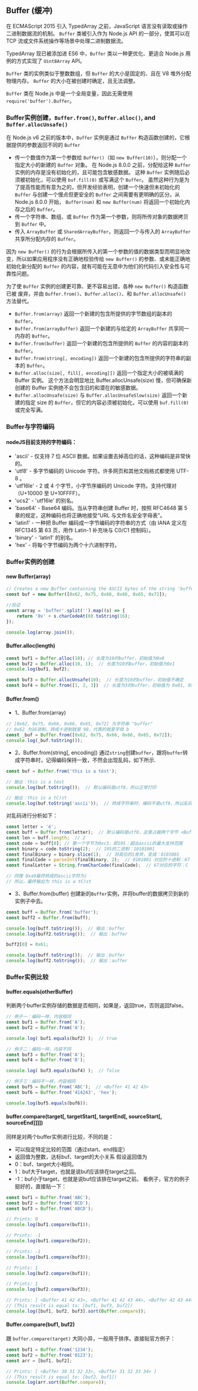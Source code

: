 ## Buffer (缓冲)

在 ECMAScript 2015 引入 TypedArray 之前，JavaScript 语言没有读取或操作二进制数据流的机制。 `Buffer` 类被引入作为 Node.js API 的一部分，使其可以在 TCP 流或文件系统操作等场景中处理二进制数据流。

TypedArray 现已被添加进 ES6 中，`Buffer` 类以一种更优化、更适合 Node.js 用例的方式实现了 `Uint8Array` API。

`Buffer` 类的实例类似于整数数组，但 `Buffer` 的大小是固定的、且在 V8 堆外分配物理内存。 `Buffer` 的大小在被创建时确定，且无法调整。

`Buffer` 类在 Node.js 中是一个全局变量，因此无需使用 `require('buffer').Buffer`。

### Buffer实例创建，`Buffer.from()`, `Buffer.alloc()`, and `Buffer.allocUnsafe()`

在 Node.js v6 之前的版本中，`Buffer` 实例是通过 `Buffer` 构造函数创建的，它根据提供的参数返回不同的 `Buffer`


- 传一个数值作为第一个参数给 `Buffer()`（如 `new Buffer(10)`），则分配一个指定大小的新建的 `Buffer` 对象。 在 Node.js 8.0.0 之前，分配给这种 `Buffer` 实例的内存是没有初始化的，且可能包含敏感数据。 这种 `Buffer` 实例随后必须被初始化，可以使用 `buf.fill(0)` 或写满这个 `Buffer`。 虽然这种行为是为了提高性能而有意为之的，但开发经验表明，创建一个快速但未初始化的 `Buffer` 与创建一个慢点但更安全的 `Buffer` 之间需要有更明确的区分。从 Node.js 8.0.0 开始， `Buffer(num)` 和 `new Buffer(num)` 将返回一个初始化内存之后的 `Buffer`。
- 传一个字符串、数组、或 `Buffer` 作为第一个参数，则将所传对象的数据拷贝到 `Buffer` 中。
- 传入 `ArrayBuffer` 或 `SharedArrayBuffer`，则返回一个与传入的 `ArrayBuffer` 共享所分配内存的 `Buffer`。

因为 `new Buffer()` 的行为会根据所传入的第一个参数的值的数据类型而明显地改变，所以如果应用程序没有正确地校验传给 `new Buffer()` 的参数、或未能正确地初始化新分配的 `Buffer` 的内容，就有可能在无意中为他们的代码引入安全性与可靠性问题。

为了使 `Buffer` 实例的创建更可靠、更不容易出错，各种 `new Buffer()` 构造函数已被 废弃，并由 `Buffer.from()`、`Buffer.alloc()`、和 `Buffer.allocUnsafe()` 方法替代。

- `Buffer.from(array)` 返回一个新建的包含所提供的字节数组的副本的 `Buffer`。
- `Buffer.from(arrayBuffer)` 返回一个新建的与给定的 `ArrayBuffer` 共享同一内存的 `Buffer`。
- `Buffer.from(buffer)` 返回一个新建的包含所提供的 `Buffer` 的内容的副本的 `Buffer`。
- `Buffer.from(string[, encoding])` 返回一个新建的包含所提供的字符串的副本的 `Buffer`。
- `Buffer.alloc(size[, fill[, encoding]])` 返回一个指定大小的被填满的 Buffer 实例。 这个方法会明显地比 Buffer.allocUnsafe(size) 慢，但可确保新创建的 Buffer 实例绝不会包含旧的和潜在的敏感数据。
- `Buffer.allocUnsafe(size)` 与 `Buffer.allocUnsafeSlow(size)` 返回一个新建的指定 size 的 `Buffer`，但它的内容必须被初始化，可以使用 `buf.fill(0)` 或完全写满。


### Buffer与字符编码

#### nodeJS目前支持的字符编码：
- 'ascii' - 仅支持 7 位 ASCII 数据。如果设置去掉高位的话，这种编码是非常快的。
- 'utf8' - 多字节编码的 Unicode 字符。许多网页和其他文档格式都使用 UTF-8 。
- 'utf16le' - 2 或 4 个字节，小字节序编码的 Unicode 字符。支持代理对（U+10000 至 U+10FFFF）。
- 'ucs2' - 'utf16le' 的别名。
- 'base64' - Base64 编码。当从字符串创建 Buffer 时，按照 RFC4648 第 5 章的规定，这种编码也将正确地接受“URL 与文件名安全字母表”。
- 'latin1' - 一种把 Buffer 编码成一字节编码的字符串的方式（由 IANA 定义在 RFC1345 第 63 页，用作 Latin-1 补充块与 C0/C1 控制码）。
- 'binary' - 'latin1' 的别名。
- 'hex' - 将每个字节编码为两个十六进制字符。


### Buffer实例的创建

#### new Buffer(array)
```javascript
// Creates a new Buffer containing the ASCII bytes of the string 'buffer'
const buf = new Buffer([0x62, 0x75, 0x66, 0x66, 0x65, 0x72]);

//验证
const array = 'buffer'.split('').map((s) => {
    return '0x' + s.charCodeAt(0).toString(16);
});

console.log(array.join());
```

#### Buffer.alloc(length)
```javascript
const buf1 = Buffer.alloc(10); // 长度为10的buffer，初始值为0x0
const buf2 = Buffer.alloc(10, 1);  // 长度为10的buffer，初始值为0x1
console.log(buf1, buf2);

const buf3 = Buffer.allocUnsafe(10);  // 长度为10的buffer，初始值不确定
const buf4 = Buffer.from([1, 2, 3])  // 长度为3的buffer，初始值为 0x01, 0x02, 0x03
```

#### Buffer.from()

- 1、Buffer.from(array)
```javascript
// [0x62, 0x75, 0x66, 0x66, 0x65, 0x72] 为字符串 "buffer" 
// 0x62 为16进制，转成十进制就是 98，代表的就是字母 b
const _buf = Buffer.from([0x62, 0x75, 0x66, 0x66, 0x65, 0x72]);
console.log(_buf.toString());
```
- 2、Buffer.from(string[, encoding])
通过`string`创建`buffer`，跟将`buffer`转成字符串时，记得编码保持一致，不然会出现乱码，如下所示.
```javascript
const buf = Buffer.from('this is a tést');

// 输出：this is a tést
console.log(buf.toString());  // 默认编码是utf8，所以正常打印

// 输出：this is a tC)st
console.log(buf.toString('ascii'));  // 转成字符串时，编码不是utf8，所以乱码
```
对乱码进行分析如下：
```javascript
const letter = 'é';
const buff = Buffer.from(letter);  // 默认编码是utf8，这里占据两个字节 <Buffer c3 a9>
const len = buff.length;  // 2
const code = buff[0]; // 第一个字节为0xc3，即195：超出ascii的最大支持范围
const binary = code.toString(2);  // 195的二进制：10101001
const finalBinary = binary.slice(1);  // 将高位的1舍弃，变成：0101001
const finalCode = parseInt(finalBinary, 2);  // 0101001 对应的十进制：67
const finalLetter = String.fromCharCode(finalCode);  // 67对应的字符：C

// 同理 0xa9最终转成的ascii字符为)
// 所以，最终输出为 this is a tC)st
```
- 3、Buffer.from(buffer)
创建新的`Buffer`实例，并将buffer的数据拷贝到新的实例子中去。
```javascript
const buff = Buffer.from('buffer');
const buff2 = Buffer.from(buff);

console.log(buff.toString());  // 输出：buffer
console.log(buff2.toString());  // 输出：buffer

buff2[0] = 0x61;

console.log(buff.toString());  // 输出：buffer
console.log(buff2.toString());  // 输出：auffer
```

### Buffer实例比较

#### buffer.equals(otherBuffer)

判断两个buffer实例存储的数据是否相同，如果是，返回true，否则返回false。
```javascript
// 例子一：编码一样，内容相同
const buf1 = Buffer.from('A');
const buf2 = Buffer.from('A');

console.log( buf1.equals(buf2) );  // true

// 例子二：编码一样，内容不同
const buf3 = Buffer.from('A');
const buf4 = Buffer.from('B');

console.log( buf3.equals(buf4) );  // false

// 例子三：编码不一样，内容相同
const buf5 = Buffer.from('ABC');  // <Buffer 41 42 43>
const buf6 = Buffer.from('414243', 'hex');

console.log(buf5.equals(buf6));
```

#### buffer.compare(target[, targetStart[, targetEnd[, sourceStart[, sourceEnd]]]])

同样是对两个buffer实例进行比较，不同的是：
- 可以指定特定比较的范围（通过start、end指定）
- 返回值为整数，达标buf、target的大小关系
假设返回值为
- 0：buf、target大小相同。
- 1：buf大于target，也就是说buf应该排在target之后。
- -1：buf小于target，也就是说buf应该排在target之前。
看例子，官方的例子挺好的，直接贴一下：
```javascript
const buf1 = Buffer.from('ABC');
const buf2 = Buffer.from('BCD');
const buf3 = Buffer.from('ABCD');

// Prints: 0
console.log(buf1.compare(buf1));

// Prints: -1
console.log(buf1.compare(buf2));

// Prints: -1
console.log(buf1.compare(buf3));

// Prints: 1
console.log(buf2.compare(buf1));

// Prints: 1
console.log(buf2.compare(buf3));

// Prints: [ <Buffer 41 42 43>, <Buffer 41 42 43 44>, <Buffer 42 43 44> ]
// (This result is equal to: [buf1, buf3, buf2])
console.log([buf1, buf2, buf3].sort(Buffer.compare));
```
#### Buffer.compare(buf1, buf2)

跟 `buffer.compare(target)` 大同小异，一般用于排序。直接贴官方例子：
```javascript
const buf1 = Buffer.from('1234');
const buf2 = Buffer.from('0123');
const arr = [buf1, buf2];

// Prints: [ <Buffer 30 31 32 33>, <Buffer 31 32 33 34> ]
// (This result is equal to: [buf2, buf1])
console.log(arr.sort(Buffer.compare));
```